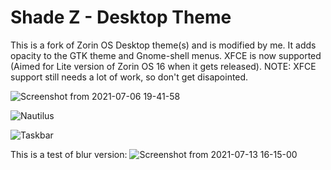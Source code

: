 # Shade Z - Desktop Theme

This is a fork of Zorin OS Desktop theme(s) and is modified by me. It adds opacity to the GTK theme and Gnome-shell menus.
XFCE is now supported (Aimed for Lite version of Zorin OS 16 when it gets released). NOTE: XFCE support still needs a lot of work, so don't get disapointed. 

![Screenshot from 2021-07-06 19-41-58](https://user-images.githubusercontent.com/60283532/124696168-defd8b00-dee4-11eb-8636-10c2df317a76.png)

![Nautilus](https://user-images.githubusercontent.com/60283532/124838815-e629a500-df87-11eb-8eba-3cf03f9ee2af.png)

![Taskbar](https://user-images.githubusercontent.com/60283532/124871364-40485b80-dfc4-11eb-9325-11b98b1664fe.png)


This is a test of blur version:
![Screenshot from 2021-07-13 16-15-00](https://user-images.githubusercontent.com/60283532/125468218-50f44d69-9ae9-4432-86c5-c6424bede484.png)



